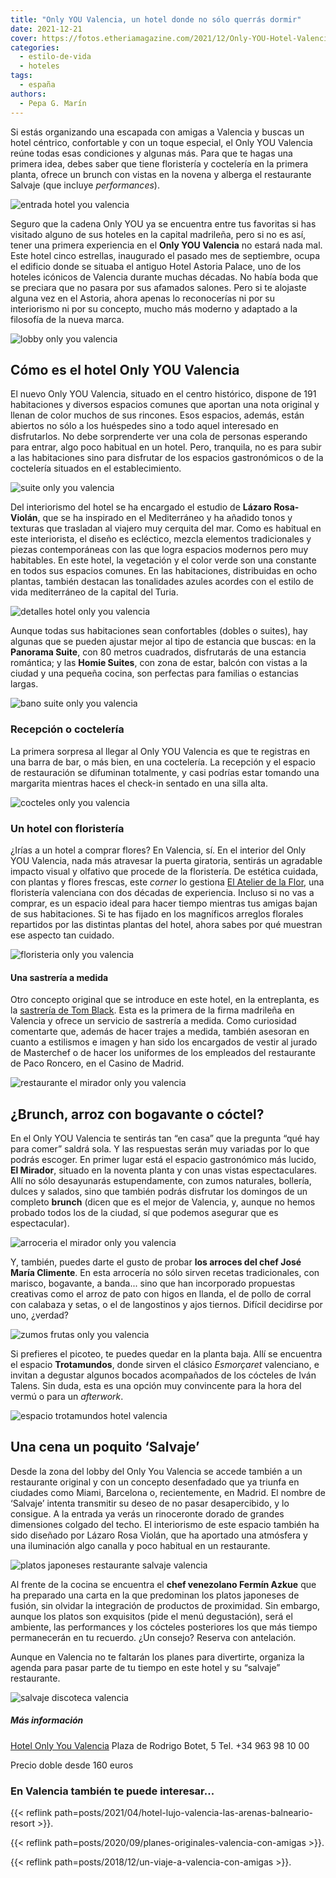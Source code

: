 ```yaml
---
title: "Only YOU Valencia, un hotel donde no sólo querrás dormir"
date: 2021-12-21
cover: https://fotos.etheriamagazine.com/2021/12/Only-YOU-Hotel-Valencia-exterior.jpg
categories: 
  - estilo-de-vida
  - hoteles
tags: 
  - españa
authors: 
  - Pepa G. Marín
---
```


Si estás organizando una escapada con amigas a Valencia y buscas un hotel céntrico, confortable y con un toque especial, el Only YOU Valencia reúne todas esas condiciones y algunas más. Para que te hagas una primera idea, debes saber que tiene floristería y coctelería en la primera planta, ofrece un brunch con vistas en la novena y alberga el restaurante Salvaje (que incluye _performances_).

![entrada hotel you valencia](https://fotos.etheriamagazine.com/2021/12/Only-YOU-Hotel-Valencia-exterior.jpg "Entrada del © hotel Only YOU Valencia.")

Seguro que la cadena Only YOU ya se encuentra entre tus favoritas si has visitado alguno 
de sus hoteles en la capital madrileña, pero si no es así, tener una primera experiencia 
en el **Only YOU Valencia** no estará nada mal. Este hotel cinco estrellas, inaugurado 
el pasado mes de septiembre, ocupa el edificio donde se situaba el antiguo Hotel Astoria 
Palace, uno de los hoteles icónicos de Valencia durante muchas décadas. No había boda 
que se preciara que no pasara por sus afamados salones. Pero si te alojaste alguna vez 
en el Astoria, ahora apenas lo reconocerías ni por su interiorismo ni por su concepto, 
mucho más moderno y adaptado a la filosofía de la nueva marca. 

![lobby only you valencia](https://fotos.etheriamagazine.com/2021/12/lobby-only-you-hotel-Valencia.jpg "Zona del lobby. © OYV")

## Cómo es el hotel Only YOU Valencia

El nuevo Only YOU Valencia, situado en el centro histórico, dispone de 191 habitaciones 
y diversos espacios comunes que aportan una nota original y llenan de color muchos de 
sus rincones. Esos espacios, además, están abiertos no sólo a los huéspedes sino a todo 
aquel interesado en disfrutarlos. No debe sorprenderte ver una cola de personas 
esperando para entrar, algo poco habitual en un hotel. Pero, tranquila, no es para subir 
a las habitaciones sino para disfrutar de los espacios gastronómicos o de la coctelería 
situados en el establecimiento. 

![suite only you valencia](https://fotos.etheriamagazine.com/2021/12/suites-Only-YOU-Hotel-Valencia.jpg "Habitación del Only YOU Valencia. © OYV")

Del interiorismo del hotel se ha encargado el estudio de **Lázaro Rosa-Violán**, que se 
ha inspirado en el Mediterráneo y ha añadido tonos y texturas que trasladan al viajero 
muy cerquita del mar. Como es habitual en este interiorista, el diseño es ecléctico, 
mezcla elementos tradicionales y piezas contemporáneas con las que logra espacios 
modernos pero muy habitables. En este hotel, la vegetación y el color verde son una 
constante en todos sus espacios comunes. En las habitaciones, distribuidas en ocho 
plantas, también destacan las tonalidades azules acordes con el estilo de vida 
mediterráneo de la capital del Turia. 

![detalles hotel only you valencia](https://fotos.etheriamagazine.com/2021/12/detalles-habitacion-only-you-valencia-1.jpg "Detalles que marcan la diferencia en el hotel. © Pepa García")

Aunque todas sus habitaciones sean confortables (dobles o suites), hay algunas que se 
pueden ajustar mejor al tipo de estancia que buscas: en la **Panorama Suite**, con 80 
metros cuadrados, disfrutarás de una estancia romántica; y las **Homie Suites**, con 
zona de estar, balcón con vistas a la ciudad y una pequeña cocina, son perfectas para 
familias o estancias largas. 

![bano suite only you valencia](https://fotos.etheriamagazine.com/2021/12/bano-hotel-only-you-valencia.jpg "Baño de una habitación del Only YOU Valencia. © OYV")

### Recepción o coctelería

La primera sorpresa al llegar al Only YOU Valencia es que te registras en una barra de 
bar, o más bien, en una coctelería. La recepción y el espacio de restauración se 
difuminan totalmente, y casi podrías estar tomando una margarita mientras haces el 
check-in sentado en una silla alta. 

![cocteles only you valencia](https://fotos.etheriamagazine.com/2021/12/cocteleria-only-you-valencia.jpg "Barra de la zona de coctelería del Only YOU Valencia. © OYV")

### Un hotel con floristería

¿Irías a un hotel a comprar flores? En Valencia, sí. En el interior del Only YOU 
Valencia, nada más atravesar la puerta giratoria, sentirás un agradable impacto visual y 
olfativo que procede de la floristería. De estética cuidada, con plantas y flores 
frescas, este _corner_ lo gestiona [El Atelier de la 
Flor](https://atelierdelaflor.com/), una floristería valenciana con dos décadas de 
experiencia. Incluso si no vas a comprar, es un espacio ideal para hacer tiempo mientras 
tus amigas bajan de sus habitaciones. Si te has fijado en los magníficos arreglos 
florales repartidos por las distintas plantas del hotel, ahora sabes por qué muestran 
ese aspecto tan cuidado. 

![floristeria only you valencia](https://fotos.etheriamagazine.com/2021/12/floristeria-hotel-only-you-valencia.jpg "Floristería del hotel Only YOU Valencia. © OYV")

#### Una sastrería a medida

Otro concepto original que se introduce en este hotel, en la entreplanta, es la 
[sastrería de Tom Black](https://tomblack.es/). Esta es la primera de la firma madrileña 
en Valencia y ofrece un servicio de sastrería a medida. Como curiosidad comentarte que, 
además de hacer trajes a medida, también asesoran en cuanto a estilismos e imagen y han 
sido los encargados de vestir al jurado de Masterchef o de hacer los uniformes de los 
empleados del restaurante de Paco Roncero, en el Casino de Madrid. 

![restaurante el mirador only you valencia](https://fotos.etheriamagazine.com/2021/12/El-Mirador-only-you-valencia.jpg "Restaurante El Mirador, en el Only YOU Valencia. © OYV")

## ¿Brunch, arroz con bogavante o cóctel?

En el Only YOU Valencia te sentirás tan “en casa” que la pregunta “qué hay para comer” 
saldrá sola. Y las respuestas serán muy variadas por lo que podrás escoger. En primer 
lugar está el espacio gastronómico más lucido, **El Mirador**, situado en la noventa 
planta y con unas vistas espectaculares. Allí no sólo desayunarás estupendamente, con 
zumos naturales, bollería, dulces y salados, sino que también podrás disfrutar los 
domingos de un completo **brunch** (dicen que es el mejor de Valencia, y, aunque no 
hemos probado todos los de la ciudad, sí que podemos asegurar que es espectacular). 

![arroceria el mirador only you valencia](https://fotos.etheriamagazine.com/2021/12/arroceria-Only-YOU-Valencia.jpg "Prueba los platos de la Arrocería El Mirador. © OYV")

Y, también, puedes darte el gusto de probar **los arroces del chef José María 
Climente**. En esta arrocería no sólo sirven recetas tradicionales, con marisco, 
bogavante, a banda... sino que han incorporado propuestas creativas como el arroz de 
pato con higos en llanda, el de pollo de corral con calabaza y setas, o el de 
langostinos y ajos tiernos. Difícil decidirse por uno, ¿verdad? 

![zumos frutas only you valencia](https://fotos.etheriamagazine.com/2021/12/desayuno-hotel-valencia.jpg "Zumos naturales y fruta para desayunar. © Pepa García")

Si prefieres el picoteo, te puedes quedar en la planta baja. Allí se encuentra el 
espacio **Trotamundos**, donde sirven el clásico _Esmorçaret_ valenciano, e invitan a 
degustar algunos bocados acompañados de los cócteles de Iván Talens. Sin duda, esta es 
una opción muy convincente para la hora del vermú o para un _afterwork_. 

![espacio trotamundos hotel valencia](https://fotos.etheriamagazine.com/2021/12/bar-Only-YOU-Hotel-Valencia.jpg "Espacio Trotamundos, en el Only YOU Valencia. © OYV")

## Una cena un poquito ‘Salvaje’

Desde la zona del lobby del Only You Valencia se accede también a un restaurante 
original y con un concepto desenfadado que ya triunfa en ciudades como Miami, Barcelona 
o, recientemente, en Madrid. El nombre de ‘Salvaje’ intenta transmitir su deseo de no 
pasar desapercibido, y lo consigue. A la entrada ya verás un rinoceronte dorado de 
grandes dimensiones colgado del techo. El interiorismo de este espacio también ha sido 
diseñado por Lázaro Rosa Violán, que ha aportado una atmósfera y una iluminación algo 
canalla y poco habitual en un restaurante. 

![platos japoneses restaurante salvaje valencia](https://fotos.etheriamagazine.com/2021/12/restaurante-salvaje-valencia.jpg "Platos del restaurante Salvaje. © Pepa García")

Al frente de la cocina se encuentra el **chef venezolano Fermín Azkue** que ha preparado 
una carta en la que predominan los platos japoneses de fusión, sin olvidar la 
integración de productos de proximidad. Sin embargo, aunque los platos son exquisitos 
(pide el menú degustación), será el ambiente, las performances y los cócteles 
posteriores los que más tiempo permanecerán en tu recuerdo. ¿Un consejo? Reserva con 
antelación. 

Aunque en Valencia no te faltarán los planes para divertirte, organiza la agenda para 
pasar parte de tu tiempo en este hotel y su “salvaje” restaurante. 

![salvaje discoteca valencia](https://fotos.etheriamagazine.com/2021/12/restaurante-salvaje-madrid-disco.jpg "Cena en Salvaje y zona de copas. © Pepa García")

##### Más información

[Hotel Only You Valencia](https://www.onlyyouhotels.com/hoteles/only-you-hotel-valencia) 
Plaza de Rodrigo Botet, 5 Tel. +34 963 98 10 00 

Precio doble desde 160 euros 

### En Valencia también te puede interesar...

{{< reflink path=posts/2021/04/hotel-lujo-valencia-las-arenas-balneario-resort >}}. 

{{< reflink path=posts/2020/09/planes-originales-valencia-con-amigas >}}. 

{{< reflink path=posts/2018/12/un-viaje-a-valencia-con-amigas >}}.
